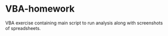 # VBA-homework
VBA exercise containing main script to run analysis along with screenshots of spreadsheets.
